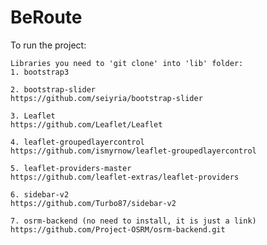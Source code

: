 # BeRoute

To run the project:

	Libraries you need to 'git clone' into 'lib' folder:
	1. bootstrap3
	
	2. bootstrap-slider
	https://github.com/seiyria/bootstrap-slider

	3. Leaflet
	https://github.com/Leaflet/Leaflet

	4. leaflet-groupedlayercontrol
	https://github.com/ismyrnow/leaflet-groupedlayercontrol

	5. leaflet-providers-master
	https://github.com/leaflet-extras/leaflet-providers

	6. sidebar-v2
	https://github.com/Turbo87/sidebar-v2

	7. osrm-backend (no need to install, it is just a link)
	https://github.com/Project-OSRM/osrm-backend.git
	
